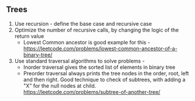 ## Trees

1. Use recursion - define the base case and recursive case
2. Optimize the number of recursive calls, by changing the logic of the return value 
    - Lowest Common ancestor is good example for this - https://leetcode.com/problems/lowest-common-ancestor-of-a-binary-tree/
3. Use standard traversal algorithms to solve problems - 
    - Inorder traversal gives the sorted list of elements in binary tree
    - Preorder traversal always prints the tree nodes in the order, root, left and then right.
      Good technique to check of subtrees, with adding a "X" for the null nodes at child.
      https://leetcode.com/problems/subtree-of-another-tree/
    
